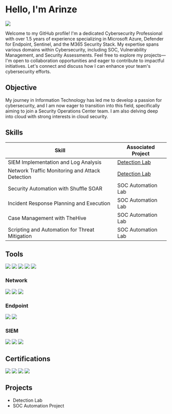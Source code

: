 # Hello, I'm Arinze
<a href="https://linkedin.com/in/arinze-ekpunobi-73931b184/"><img src="https://img.shields.io/badge/-LinkedIn-0072b1?&style=for-the-badge&logo=linkedin&logoColor=white" /></a>

Welcome to my GitHub profile! I'm a dedicated Cybersecurity Professional with over 1.5 years of experience specializing in Microsoft Azure, Defender for Endpoint, Sentinel, and the M365 Security Stack. My expertise spans various domains within Cybersecurity, including SOC, Vulnerability Management, and Security Assessments. Feel free to explore my projects—I'm open to collaboration opportunities and eager to contribute to impactful initiatives. Let's connect and discuss how I can enhance your team's cybersecurity efforts.

## Objective

My journey in Information Technology has led me to develop a passion for cybersecurity, and I am now eager to transition into this field, specifically aiming to join a Security Operations Center team. I am also delving deep into cloud with strong interests in cloud security.

## Skills

| Skill                                         | Associated Project         |
|-----------------------------------------------|----------------------------|
| SIEM Implementation and Log Analysis          | <a href="https://google.com">Detection Lab</a>|
| Network Traffic Monitoring and Attack Detection | <a href="https://google.com">Detection Lab</a>|
| Security Automation with Shuffle SOAR         | SOC Automation Lab|
| Incident Response Planning and Execution      | SOC Automation Lab|
| Case Management with TheHive                  | SOC Automation Lab|
| Scripting and Automation for Threat Mitigation | SOC Automation Lab|

## Tools
<div>
    <img src="https://img.shields.io/badge/-Nessus-6780F0?&style=for-the-badge&logo=Nessus&logoColor=white" />
    <img src="https://img.shields.io/badge/-Qualys-6F1394?&style=for-the-badge&logo=Qualys&logoColor=white" />
    <img src="https://img.shields.io/badge/-Shodan-FF0000?&style=for-the-badge&logo=Shodan&logoColor=white" />
    <img src="https://img.shields.io/badge/-Metasploit-ED1C24?&style=for-the-badge&logo=Metasploit&logoColor=white" />
    <img src="https://img.shields.io/badge/-NMAP-000000?&style=for-the-badge&logo=NMAP&logoColor=white" />


</div>

### Network
<div>
    <img src="https://img.shields.io/badge/-Wireshark-1679A7?&style=for-the-badge&logo=Wireshark&logoColor=white" />
    <img src="https://img.shields.io/badge/-Suricata-EF3B2D?&style=for-the-badge&logo=Suricata&logoColor=white" />
    <img src="https://img.shields.io/badge/-Zeek-777BB4?&style=for-the-badge&logo=Zeek&logoColor=white" />
</div>

### Endpoint
<div>
    <img src="https://img.shields.io/badge/-Microsoft_Defender_for_Endpoint-00A4EF?&style=for-the-badge&logo=Microsoft&logoColor=white" />
    <img src="https://img.shields.io/badge/-Velociraptor-4B275F?&style=for-the-badge&logo=Velociraptor&logoColor=white" />
</div>

### SIEM
<div>
    <img src="https://img.shields.io/badge/-Microsoft_Sentinel-0078D4?&style=for-the-badge&logo=Microsoft&logoColor=white" />
    <img src="https://img.shields.io/badge/-Splunk-000000?&style=for-the-badge&logo=Splunk&logoColor=white" />
    <img src="https://img.shields.io/badge/-Elastic-005571?&style=for-the-badge&logo=Elastic&logoColor=white" />
</div>

## Certifications
<div>
<img src="https://img.shields.io/badge/-Security%2B-FF0000?&style=for-the-badge&logo=CompTIA&logoColor=white" />
<img src="https://img.shields.io/badge/-ISC2%20CC-007ACC?&style=for-the-badge&logo=ISC2&logoColor=white" />
<img src="https://img.shields.io/badge/-Azure%20AZ--900-007ACC?&style=for-the-badge&logo=Microsoft%20Azure&logoColor=white" />
<img src="https://img.shields.io/badge/-Google%20Cybersecurity%20Professional-4285F4?&style=for-the-badge&logo=google&logoColor=white" />

</div>

## Projects
- Detection Lab
- SOC Automation Project
